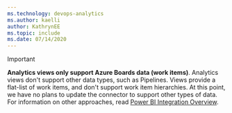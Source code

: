 ```yaml
---
ms.technology: devops-analytics
ms.author: kaelli
author: KathrynEE
ms.topic: include
ms.date: 07/14/2020
---
```


> [!IMPORTANT]
> **Analytics views only support Azure Boards data (work items)**. Analytics views don't support other data types, such as Pipelines. Views provide a flat-list of work items, and don't support work item hierarchies. At this point, we have no plans to update the connector to support other types of data. For information on other approaches, read [Power BI Integration Overview](../overview.md).